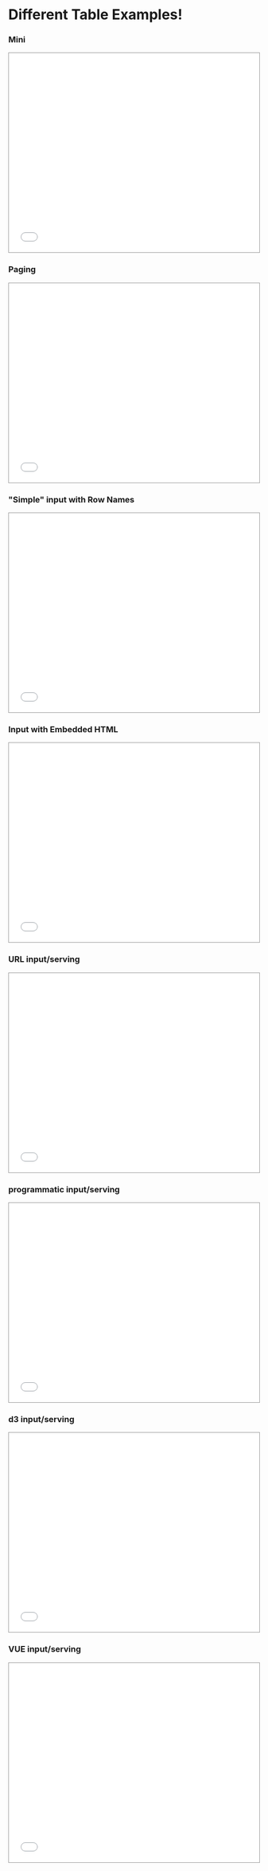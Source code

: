 # Different Table Examples!

<style type="text/css">
.frame-area {
  display: block;
  width: 100%;  /* RESPONSIVE WIDTH */
  height: 400px;
  overflow: auto;  /* EDIT TO hidden FOR NO SCROLLBAR */
  border: #999999 1px solid;
  margin: 0px;
  padding: 0px;
  }
</style>

### Mini
<iframe name="Framename" src="./mini.html" frameborder="0" scrolling="auto" class="frame-area">
</iframe>

### Paging
<iframe name="Framename" src="paging.html" frameborder="0" scrolling="auto" class="frame-area">
</iframe>

### "Simple" input with Row Names
<iframe name="Framename" src="simple.html" frameborder="0" scrolling="auto" class="frame-area">
</iframe>

### Input with Embedded HTML
<iframe name="Framename" src="images2.html" frameborder="0" scrolling="auto" class="frame-area">
</iframe>

### URL input/serving
<iframe name="Framename" src="url.html" frameborder="0" scrolling="auto" class="frame-area">
</iframe>


### programmatic input/serving
<iframe name="Framename" src="programmatic.html" frameborder="0" scrolling="auto" class="frame-area">
</iframe>

### d3 input/serving
<iframe name="Framename" src="d3.html" frameborder="0" scrolling="auto" class="frame-area">
</iframe>

### VUE input/serving
<iframe name="Framename" src="vue.html" frameborder="0" scrolling="auto" class="frame-area">
</iframe>